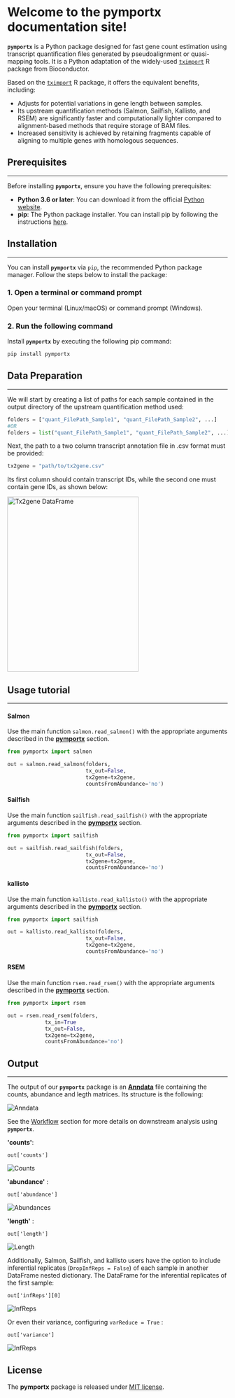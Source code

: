 

# **Welcome to the pymportx documentation site!**


**`pymportx`** is a Python package designed for fast gene count estimation using transcript quantification files generated by pseudoalignment or quasi-mapping tools. It is a Python adaptation of the widely-used [`tximport`](https://bioconductor.org/packages/release/bioc/html/tximport.html) R package from Bioconductor.


Based on the [`tximport`](https://bioconductor.org/packages/release/bioc/html/tximport.html) R package, it offers the equivalent benefits, including:

* Adjusts for potential variations in gene length between samples.
* Its upstream quantification methods (Salmon, Sailfish, Kallisto, and RSEM) are significantly faster and computationally lighter compared to alignment-based methods that require storage of BAM files.
* Increased sensitivity is achieved by retaining fragments capable of aligning to multiple genes with homologous sequences.

## Prerequisites
-----

Before installing **`pymportx`**, ensure you have the following prerequisites:

- **Python 3.6 or later**: You can download it from the official [Python website](https://www.python.org/).
- **pip**: The Python package installer. You can install pip by following the instructions [here](https://pip.pypa.io/en/stable/installation/).

## Installation
---

You can install **`pymportx`** via `pip`, the recommended Python package manager. Follow the steps below to install the package:

### 1. Open a terminal or command prompt

Open your terminal (Linux/macOS) or command prompt (Windows).

### 2. Run the following command

Install **`pymportx`** by executing the following pip command:

```bash
pip install pymportx
```

## Data Preparation
---

We will start by creating a list of paths for each sample contained in the output directory of the upstream quantification method used:


```python
folders = ["quant_FilePath_Sample1", "quant_FilePath_Sample2", ...]
#OR
folders = list("quant_FilePath_Sample1", "quant_FilePath_Sample2", ...)
```

Next, the path to a two column transcript annotation file in .csv format must be provided: 

```python
tx2gene = "path/to/tx2gene.csv"
```

Its first column should contain transcript IDs, while the second one must contain gene IDs, as shown below:

<img src=Tx2geneDF.png alt="Tx2gene DataFrame" width="300" height="400">


## Usage tutorial
----

#### Salmon

Use the main function `salmon.read_salmon()` with the appropriate arguments described in the [**pymportx**](https://pymportx.readthedocs.io/en/latest/index%20copia/#:~:text=Edit%20on%20GitHub-,pymportx,-Here%20the%20main) section.

```python
from pymportx import salmon

out = salmon.read_salmon(folders,
                         tx_out=False,
                         tx2gene=tx2gene,
                         countsFromAbundance='no')
```


#### Sailfish

Use the main function `sailfish.read_sailfish()` with the appropriate arguments described in the [**pymportx**](https://pymportx.readthedocs.io/en/latest/index%20copia/#:~:text=Edit%20on%20GitHub-,pymportx,-Here%20the%20main) section.

```python
from pymportx import sailfish

out = sailfish.read_sailfish(folders,
                         tx_out=False,
                         tx2gene=tx2gene,
                         countsFromAbundance='no')
```

#### kallisto

Use the main function `kallisto.read_kallisto()` with the appropriate arguments described in the [**pymportx**](https://pymportx.readthedocs.io/en/latest/index%20copia/#:~:text=Edit%20on%20GitHub-,pymportx,-Here%20the%20main) section.

```python
from pymportx import sailfish

out = kallisto.read_kallisto(folders,
                         tx_out=False,
                         tx2gene=tx2gene,
                         countsFromAbundance='no')
```

#### RSEM

Use the main function `rsem.read_rsem()` with the appropriate arguments described in the [**pymportx**](https://pymportx.readthedocs.io/en/latest/index%20copia/#:~:text=Edit%20on%20GitHub-,pymportx,-Here%20the%20main) section.

```python
from pymportx import rsem

out = rsem.read_rsem(folders,
			tx_in=True
			tx_out=False,
			tx2gene=tx2gene,
			countsFromAbundance='no')
```

## Output
----

The output of our **``pymportx``** package is an [**Anndata**](https://anndata.readthedocs.io/en/latest/) file containing the counts, abundance and legth matrices. Its structure is the following:

![Anndata](Grafico_Anndata.png)

See the [Workflow](https://pymportx.readthedocs.io/en/latest/about/#:~:text=Edit%20on%20GitHub-,Workflow,-Here%20the%20different) section for more details on downstream analysis using **`pymportx`**.

**'counts'**: 

	out['counts']

![Counts](txi[counts].png)

**'abundance'** :

	out['abundance']

![Abundances](txi[abundance].png)

**'length'** : 

	out['length']

![Length](txi[length].png)


Additionally, Salmon, Sailfish, and kallisto users have the option to include inferential replicates (`DropInfReps = False`) of each sample in another DataFrame nested dictionary. The DataFrame for the inferential replicates of the first sample:


	out['infReps'][0]

![InfReps](txi[infReps][0].png)


Or even their variance, configuring `varReduce = True` :

	out['variance']

![InfReps](InfReps_var.png)


## License

The **pymportx** package is released under [MIT license](https://github.com/victorsanchezarevalo/pymportx/blob/main/LICENSE).
